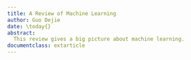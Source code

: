 ```yaml
---
title: A Review of Machine Learning
author: Guo Dejie
date: \today{}
abstract:
  This review gives a big picture about machine learning.
documentclass: extarticle
---
```

